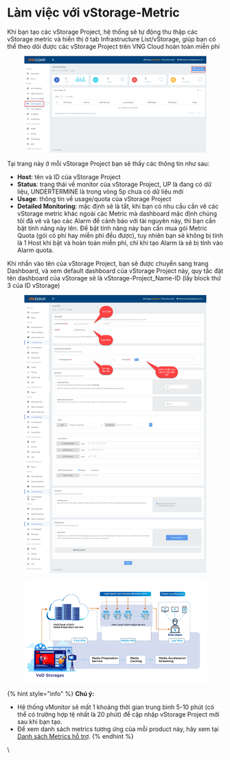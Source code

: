 # Làm việc với vStorage-Metric

Khi bạn tạo các vStorage Project, hệ thống sẽ tự động thu thập các vStorage metric và hiển thị ở tab Infrastructure List/vStorage, giúp bạn có thể theo dõi được các vStorage Project trên VNG Cloud hoàn toàn miễn phí

<figure><img src="../../../../.gitbook/assets/image (154).png" alt=""><figcaption></figcaption></figure>

Tại trang này ở mỗi vStorage Project bạn sẽ thấy các thông tin như sau:

* **Host**: tên và ID của vStorage Project
* **Status**: trạng thái về monitor của vStorage Project, UP là đang có dữ liệu, UNDERTERMINE là trong vòng 5p chưa có dữ liệu mới
* **Usage**: thông tin về usage/quota của vStorage Project
* **Detailed Monitoring**: mặc định sẽ là tắt, khi bạn có nhu cầu cần vẽ các vStorage metric khác ngoài các Metric mà dashboard mặc định chúng tôi đã vẽ và tạo các Alarm để cảnh báo với tài nguyên này, thì bạn cần bật tính năng này lên. Để bật tính năng này bạn cần mua gói Metric Quota (gói có phí hay miễn phí đều được), tuy nhiên bạn sẽ không bị tính là 1 Host khi bật và hoàn toàn miễn phí, chỉ khi tạo Alarm là sẽ bị tính vào Alarm quota.

&#x20;Khi nhấn vào tên của vStorage Project, bạn sẽ được chuyển sang trang Dashboard, và xem default dashboard của vStorage Project này, quy tắc đặt tên dashboard của vStorage sẽ là vStorage-Project\_Name-ID (lấy block thứ 3 của ID vStorage)

<figure><img src="../../../../.gitbook/assets/image (155).png" alt=""><figcaption></figcaption></figure>

<figure><img src="../../../../.gitbook/assets/image (156).png" alt=""><figcaption></figcaption></figure>

{% hint style="info" %}
**Chú ý:**

* Hệ thống vMonitor sẽ mất 1 khoảng thời gian trung bình 5-10 phút (có thể có trường hợp tệ nhất là 20 phút) để cập nhập vStorage Project mới sau khi bạn tạo.
* Để xem danh sách metrics tương ứng của mỗi product này, hãy xem tại [Danh sách Metrics hỗ trợ](../danh-sach-metrics-ho-tro/).
{% endhint %}

\
